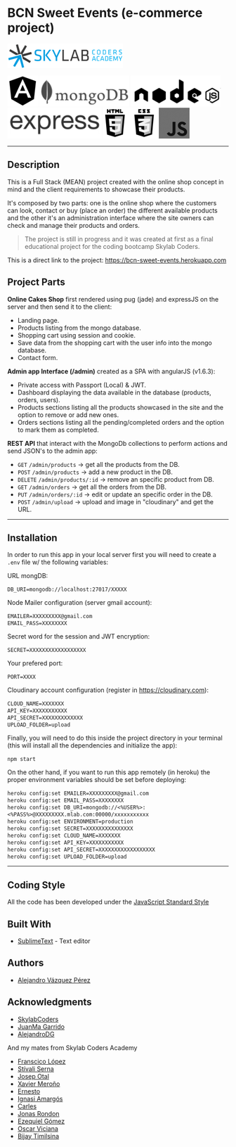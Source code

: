 # BCN Sweet Events (e-commerce project)

[![Skylab](public/img/tech-logos/skylab-56.png)](http://www.skylabcoders.com/)
  
[![Angular](public/img/tech-logos/angularjs-icon.png)]()
[![mongoDB](public/img/tech-logos/techmongoDB.png)]()
[![nodeJS](public/img/tech-logos/nodejs-black.png)]()
[![expressJS](public/img/tech-logos/express_js.png)]()
[![html css](public/img/tech-logos/html-css.png)]()
[![JS](public/img/tech-logos/js.png)]()



---
## Description 

This is a Full Stack (MEAN) project created with the online shop concept in mind and the client requirements to showcase their products.

It's composed by two parts: one is the online shop where the customers can look, contact or buy (place an order) the different available products and the other it's an administration interface where the site owners can check and manage their products and orders. 

>The project is still in progress and it was created at first as a final educational project for the coding bootcamp Skylab Coders.


This is a direct link to the project: https://bcn-sweet-events.herokuapp.com

## Project Parts

**Online Cakes Shop** first rendered using pug (jade) and expressJS on the server and then send it to the client: 
+ Landing page.
+ Products listing from the mongo database.
+ Shopping cart using session and cookie.
+ Save data from the shopping cart with the user info into the mongo database.
+ Contact form.

**Admin app Interface (/admin)** created as a SPA with angularJS (v1.6.3):
+ Private access with Passport (Local) & JWT.
+ Dashboard displaying the data available in the database (products, orders, users).
+ Products sections listing all the products showcased in the site and the option to remove or add new ones.
+ Orders sections listing all the pending/completed orders and the option to mark them as completed.


**REST API** that interact with the MongoDb collections to perform actions and send JSON's to the admin app:
+ `GET` `/admin/products` → get all the products from the DB.
+ `POST` `/admin/products` → add a new product in the DB.
+ `DELETE` `/admin/products/:id` → remove an specific product from DB.
+ `GET` `/admin/orders` → get all the orders from the DB.
+ `PUT` `/admin/orders/:id` → edit or update an specific order in the DB.
+ `POST` `/admin/upload` → upload and image in "cloudinary" and get the URL.

---
## Installation 

In order to run this app in your local server first you will need to create a `.env` file w/ the following variables:

URL mongDB:

    DB_URI=mongodb://localhost:27017/XXXXX

Node Mailer configuration (server gmail account):

    EMAILER=XXXXXXXXX@gmail.com
    EMAIL_PASS=XXXXXXXX

Secret word for the session and JWT encryption:

    SECRET=XXXXXXXXXXXXXXXXXX

Your prefered port:

    PORT=XXXX

Cloudinary account configuration (register in https://cloudinary.com):

    CLOUD_NAME=XXXXXXX
    API_KEY=XXXXXXXXXXX
    API_SECRET=XXXXXXXXXXXXX
    UPLOAD_FOLDER=upload

Finally, you will need to do this inside the project directory in your terminal (this will install all the dependencies and initialize the app):

    npm start 

  
On the other hand, if you want to run this app remotely (in heroku) the proper environment variables should be set before deploying:

    heroku config:set EMAILER=XXXXXXXXX@gmail.com
    heroku config:set EMAIL_PASS=XXXXXXXX
    heroku config:set DB_URI=mongodb://<%USER%>:<%PASS%>@XXXXXXXXX.mlab.com:00000/xxxxxxxxxxx
    heroku config:set ENVIRONMENT=production
    heroku config:set SECRET=XXXXXXXXXXXXXXX
    heroku config:set CLOUD_NAME=XXXXXXX
    heroku config:set API_KEY=XXXXXXXXXXX
    heroku config:set API_SECRET=XXXXXXXXXXXXXXXXXX
    heroku config:set UPLOAD_FOLDER=upload

---
## Coding Style

All the code has been developed under the [JavaScript Standard Style](http://standardjs.com/)

## Built With

* [SublimeText](http://https://https:/npmdejs.org/www.sublimetext.com) - Text editor

## Authors

* [Alejandro Vázquez Pérez](http://github.com/alejovp) 

## Acknowledgments

* [SkylabCoders](https://github.com/SkylabCoders)
* [JuanMa Garrido](https://github.com/juanmaguitar)
* [AlejandroDG](https://github.com/agandia9)

And my mates from Skylab Coders Academy
* [Franscico López](https://github.com/FransLopez)
* [Stívali Serna](https://github.com/stivaliserna)
* [Josep Otal](https://github.com/josepotal)
* [Xavier Meroño](https://github.com/xmero)
* [Ernesto](https://github.com/ERPG)
* [Ignasi Amargós](https://github.com/Iggy-Codes)
* [Carles](https://github.com/LITULANDIO)
* [Jonas Rondon](https://github.com/JonasRodon)
* [Ezequiel Gómez](https://github.com/EzequielGomezCucchiararo)
* [Oscar Viciana](https://github.com/oviciana)
* [Bijay Timilsina](https://github.com/bijay007)


